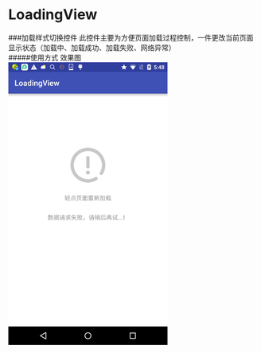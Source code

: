 # LoadingView
###加载样式切换控件
此控件主要为方便页面加载过程控制，一件更改当前页面显示状态（加载中、加载成功、加载失败、网络异常）<br>
#####使用方式
效果图<br>
<img src="https://github.com/Ivan-Jun/LoadingView/blob/master/app/screen/loading_screen.png" alt="Drawing" width="320px" />
<br>
